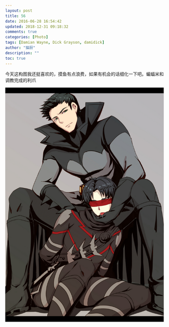 ```yaml
---
layout: post
title: 56
date: 2016-06-28 16:54:42
updated: 2018-12-31 09:18:32
comments: true
categories: [Photo]
tags: [Damian Wayne, Dick Grayson, damidick]
author: "猫厨"
description: ""
toc: true
---
```


<p>今天这构图我还挺喜欢的，摸鱼有点浪费，如果有机会的话细化一下吧。蝙蝠米和调教完成的利爪</p>

![](https://raw.githubusercontent.com/alicewish/meowchain247/master/img_cVZNdzJtQk9JV2RGQmRrREhqWFFhUUVxYzluanB4TUx5dHBkMDAvNlFJUFcxZ1JzWHVndEpBPT0.jpg)